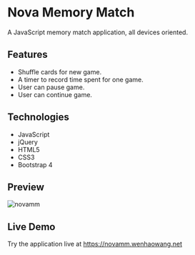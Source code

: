 # Nova Memory Match
A JavaScript memory match application, all devices oriented.
## Features
- Shuffle cards for new game.
- A timer to record time spent for one game.
- User can pause game.
- User can continue game.
## Technologies
- JavaScript
- jQuery
- HTML5
- CSS3
- Bootstrap 4
## Preview
![novamm](https://user-images.githubusercontent.com/31264160/71043114-8bbac080-2125-11ea-8481-5bd4bbb30015.gif)
## Live Demo
Try the application live at https://novamm.wenhaowang.net
